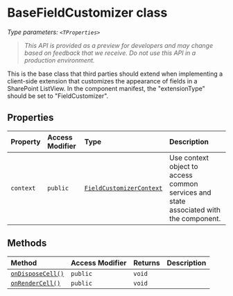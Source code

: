 # BaseFieldCustomizer <TProperties> class



_Type parameters: `<TProperties>`_

> _This API is provided as a preview for developers and may change based on feedback that we receive.  Do not use this API in a production environment._

This is the base class that third parties should extend when implementing a client-side extension that customizes the appearance of fields in a SharePoint ListView. In the component manifest, the "extensionType" should be set to "FieldCustomizer".



## Properties

| Property	   | Access Modifier | Type	| Description|
|:-------------|:----|:-------|:-----------|
|`context`     | `public` | [`FieldCustomizerContext`](../../sp-listview-extensibility.api/class/fieldcustomizercontext.md) | Use context object to access common services and state associated with the component. |




## Methods

| Method	   | Access Modifier | Returns	| Description|
|:-------------|:----|:-------|:-----------|
|[`onDisposeCell()`](ondisposecell-basefieldcustomizer.md)     | `public` | `void` |  |
|[`onRenderCell()`](onrendercell-basefieldcustomizer.md)     | `public` | `void` |  |





